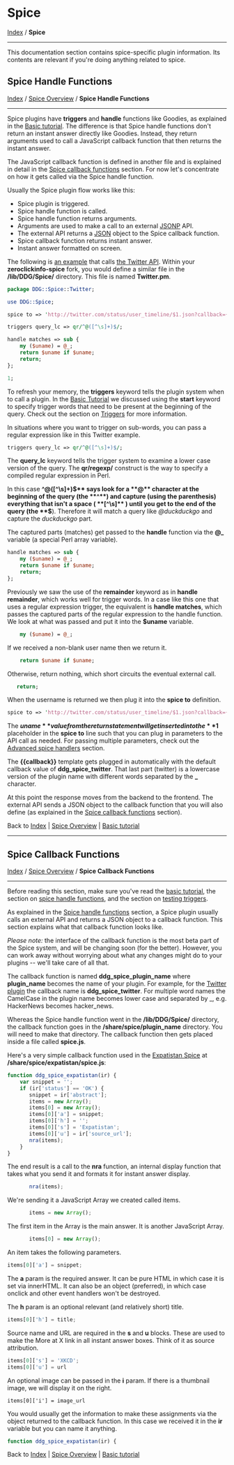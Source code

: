 # Spice
[Index](https://github.com/duckduckgo/duckduckgo/) / **Spice**

---

This documentation section contains spice-specific plugin information. Its contents are relevant if you're doing anything related to spice.

## Spice Handle Functions
[Index](https://github.com/duckduckgo/duckduckgo/) / [Spice Overview](spice_overview.md) / **Spice Handle Functions**

---
Spice plugins have **triggers** and **handle** functions like Goodies, as explained in the [Basic tutorial](http://github.com/duckduckgo/duckduckgo#basic-tutorial). The difference is that Spice handle functions don't return an instant answer directly like Goodies. Instead, they return arguments used to call a JavaScript callback function that then returns the instant answer.

The JavaScript callback function is defined in another file and is explained in detail in the [Spice callback functions](#spice-callback-functions) section. For now let's concentrate on how it gets called via the Spice handle function.

Usually the Spice plugin flow works like this:

* Spice plugin is triggered.
* Spice handle function is called.
* Spice handle function returns arguments.
* Arguments are used to make a call to an external [JSONP](https://duckduckgo.com/?q=jsonp) API.
* The external API returns a [JSON](https://duckduckgo.com/?q=JSON) object to the Spice callback function.
* Spice callback function returns instant answer.
* Instant answer formatted on screen.

The following is [an example](https://duckduckgo.com/?q=twitter+duckduckgo) that calls [the Twitter API](http://twitter.com/status/user_timeline/duckduckgo.json?callback=ddg_spice_twitter). Within your **zeroclickinfo-spice** fork, you would define a similar file in the **/lib/DDG/Spice/** directory. This file is named **Twitter.pm**.

```perl
package DDG::Spice::Twitter;

use DDG::Spice;

spice to => 'http://twitter.com/status/user_timeline/$1.json?callback={{callback}}';

triggers query_lc => qr/^@([^\s]+)$/;

handle matches => sub {
    my ($uname) = @_;
    return $uname if $uname;
    return;
};

1;
```

To refresh your memory, the **triggers** keyword tells the plugin system when to call a plugin. In the [Basic Tutorial](general.md#basic-tutorial) we discussed using the **start** keyword to specify trigger words that need to be present at the beginning of the query. Check out the section on [Triggers](general.md#triggers) for more information.

In situations where you want to trigger on sub-words, you can pass a regular expression like in this Twitter example. 

```perl
triggers query_lc => qr/^@([^\s]+)$/;
```

The **query_lc** keyword tells the trigger system to examine a lower case version of the query. The **qr/regexp/** construct is the way to specify a compiled regular expression in Perl. 

In this case **^@([^\s]+)$** says look for a **@** character at the beginning of the query (the **^**) and capture (using the parenthesis) everything that isn't a space ( **[^\s]** ) until you get to the end of the query (the **$**). Therefore it will match a query like *@duckduckgo* and capture the *duckduckgo* part.

The captured parts (matches) get passed to the **handle** function via the **@_** variable (a special Perl array variable).

```perl
handle matches => sub {
    my ($uname) = @_;
    return $uname if $uname;
    return;
};
```

Previously we saw the use of the **remainder** keyword as in **handle remainder**, which works well for trigger words. In a case like this one that uses a regular expression trigger, the equivalent is **handle matches**, which passes the captured parts of the regular expression to the handle function. We look at what was passed and put it into the **$uname** variable.

```perl
    my ($uname) = @_;
```

If we received a non-blank user name then we return it.

```perl
    return $uname if $uname;
```

Otherwise, return nothing, which short circuits the eventual external call.

```perl
   return;
```

When the username is returned we then plug it into the **spice to** definition.

```perl
spice to => 'http://twitter.com/status/user_timeline/$1.json?callback={{callback}}';
```

The **$uname** value from the return statement will get inserted into the **$1** placeholder in the **spice to** line such that you can plug in parameters to the API call as needed. For passing multiple parameters, check out the [Advanced spice handlers](#advanced-spice-handlers) section.

The **{{callback}}** template gets plugged in automatically with the default callback value of **ddg_spice_twitter**. That last part (twitter) is a lowercase version of the plugin name with different words separated by the **_** character.

At this point the response moves from the backend to the frontend. The external API sends a JSON object to the callback function that you will also define (as explained in the [Spice callback functions](#spice-callback-functions) section).

Back to [Index](https://github.com/duckduckgo/duckduckgo) | [Spice Overview](spice_overview.md) | [Basic tutorial](general.md#basic-tutorial)

***
## Spice Callback Functions
[Index](https://github.com/duckduckgo/duckduckgo/) / [Spice Overview](spice_overview.md) / **Spice Callback Functions**

---
Before reading this section, make sure you've read the [basic tutorial](https://github.com/duckduckgo/duckduckgo#basic-tutorial), the section on [spice handle functions](#spice-handle-functions), and the section on [testing triggers](testing.md#testing-triggers).

As explained in the [Spice handle functions](#spice-handle-functions) section, a Spice plugin usually calls an external API and returns a JSON object to a callback function. This section explains what that callback function looks like.

*Please note:* the interface of the callback function is the most beta part of the Spice system, and will be changing soon (for the better). However, you can work away without worrying about what any changes might do to your plugins -- we'll take care of all that.

The callback function is named **ddg_spice_plugin_name** where **plugin_name** becomes the name of your plugin. For example, for the [Twitter plugin](https://github.com/duckduckgo/zeroclickinfo-spice/blob/master/share/spice/twitter/spice.js) the callback name is **ddg_spice_twitter**. For multiple word names the CamelCase in the plugin name becomes lower case and separated by _, e.g. HackerNews becomes hacker_news.

Whereas the Spice handle function went in the **/lib/DDG/Spice/** directory, the callback function goes in the **/share/spice/plugin_name** directory. You will need to make that directory. The callback function then gets placed inside a file called **spice.js**.

Here's a very simple callback function used in the [Expatistan Spice](https://github.com/duckduckgo/zeroclickinfo-spice/blob/master/share/spice/expatistan/spice.js) at **/share/spice/expatistan/spice.js**:

```js
function ddg_spice_expatistan(ir) {
    var snippet = '';
    if (ir['status'] == 'OK') {
       snippet = ir['abstract'];
       items = new Array();
       items[0] = new Array();
       items[0]['a'] = snippet;
       items[0]['h'] = '';
       items[0]['s'] = 'Expatistan';
       items[0]['u'] = ir['source_url'];
       nra(items);
    }
}
```

The end result is a call to the **nra** function, an internal display function that takes what you send it and formats it for instant answer display. 

```js
       nra(items);
```

We're sending it a JavaScript Array we created called items.

```js
       items = new Array();
```

The first item in the Array is the main answer. It is another JavaScript Array.

```js
       items[0] = new Array();
```

An item takes the following parameters. 

```js
items[0]['a'] = snippet;
```

The **a** param is the required answer. It can be pure HTML in which case it is set via innerHTML. It can also be an object (preferred), in which case onclick and other event handlers won't be destroyed.

The **h** param is an optional relevant (and relatively short) title. 

```js
items[0]['h'] = title;
```

Source name and URL are required in the **s** and **u** blocks. These are used to make the More at X link in all instant answer boxes. Think of it as source attribution.

```js
items[0]['s'] = 'XKCD';
items[0]['u'] = url
```

An optional image can be passed in the **i** param. If there is a thumbnail image, we will display it on the right.

```
items[0]['i'] = image_url
```

You would usually get the information to make these assignments via the object returned to the callback function. In this case we received it in the **ir** variable but you can name it anything.

```js
function ddg_spice_expatistan(ir) {
```

Back to [Index](https://github.com/duckduckgo/duckduckgo) | [Spice Overview](spice_overview.md) | [Basic tutorial](general.md#basic-tutorial)

